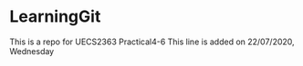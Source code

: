 # LearningGit
This is a repo for UECS2363 Practical4-6
This line is added on 22/07/2020, Wednesday 
